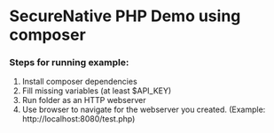 # SecureNative PHP Demo using composer

### Steps for running example:

1. Install composer dependencies
2. Fill missing variables (at least $API_KEY)
2. Run folder as an HTTP webserver
3. Use browser to navigate for the webserver you created. (Example: http://localhost:8080/test.php)
